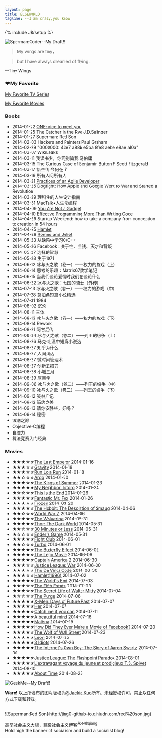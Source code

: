 ```yaml
---
layout: page
title: ELSEWORLD
tagline: --I am crazy,you know
---
```

{% include JB/setup %}

![Sperman:Coder--My Draft!!](http://jing0-github-io.qiniudn.com/superman-elseworld-coder.png)

>My wings are tiny，

>but I have always dreamed of flying. 

--Tiny Wings

<!--

<audio controls="controls" height="100" width="100">
			<source src="test.mp3" type="audio/mp3" />
			<source src="test.ogg" type="audio/ogg" />
			<embed height="100" width="100" src="test.mp3" />
</audio>

-->

### &hearts;My Favorite

<a href="http://myfavtv.qiniudn.com" target="_blank">My Favorite TV Series</a>

<a href="http://myfavmovies.qiniudn.com/" target="_blank">My Favorite Movies</a>

### Books

* 2014-01-22 [ONE: nice to meet you](http://jackiekuo.com/book/2014/04/20/about-one/)
* 2014-01-25 The Catcher in the Rye J.D.Salinger
* 2014-01-27 Superman: Red Son
* 2014-02-03 Hackers and Painters Paul Graham
* 2014-02-29 "0000000: 43e7 a88b e5ba 8fe8 aebe e8ae a10a"
* 2014-03-07 WikiLeaks
* 2014-03-11 我读书少，你可别骗我  马伯庸
* 2014-03-15 The Curious Case of Benjamin Button  F Scott Fitzgerald
* 2014-03-17 悟空传 今何在 &Yuml;
* 2014-03-19 所有人问所有人
* 2014-03-21 [Practices of an Agile Developer](http://jackiekuo.com/book/2014/04/19/thoughts-on-effectivity-program-and-life/)
* 2014-03-25 Dogfight: How Apple and Google Went to War and Started a Revolution
* 2014-03-29 理科生的人生设计指南
* 2014-03-31 MacTalk&bull;人生元编程
* 2014-04-09 [You Are Not a Gadget](http://jackiekuo.com/book/2014/04/10/you-are-not-a-gadget/)
* 2014-04-10 [Effective Programming:More Than Writing Code](http://jackiekuo.com/book/2014/04/19/thoughts-on-effectivity-program-and-life/)
* 2014-04-25 Startup Weekend: how to take a company from conception to creation in 54 hours
* 2014-04-25 [Hamlet](http://jackiekuo.com/book/2014/04/27/talk-about-shakespeare-and-culture/)
* 2014-04-26 [Romeo and Juliet](http://jackiekuo.com/book/2014/04/27/talk-about-shakespeare-and-culture/)
* 2014-05-23 从缺陷中学习C/C++
* 2014-05-26 Facebook : 关于性、金钱、天才和背叛
* 2014-05-27 选择的智慧
* 2014-05-28 生于1971
* 2014-06-12 冰与火之歌（卷一）——权力的游戏（上）
* 2014-06-14 思考的乐趣：Matrix67数学笔记
* 2014-06-15 当我们谈论爱情时我们在谈论什么
* 2014-06-22 冰与火之歌：七国的骑士（外传）
* 2014-07-13 冰与火之歌（卷一）——权力的游戏（中）
* 2014-07-28 莫泊桑短篇小说精选
* 2014-07-31 1984
* 2014-08-02 沉沦
* 2014-08-11 三体
* 2014-08-13 冰与火之歌（卷一）——权力的游戏（下）
* 2014-08-14 Rework
* 2014-08-21 阿甘后传
* 2014-08-24 冰与火之歌（卷二）——列王的纷争（上）
* 2014-08-26 马克·吐温中短篇小说选
* 2014-08-27 知乎为什么
* 2014-08-27 人间词话
* 2014-08-27 微时间管理术
* 2014-08-27 创新五把刀
* 2014-08-28 小城三月
* 2014-08-29 厚黑学
* 2014-09-06 冰与火之歌（卷二）——列王的纷争（中）
* 2014-09-10 冰与火之歌（卷二）——列王的纷争（下）
* 2014-09-12 笑林广记
* 2014-09-12 简约之美
* 2014-09-13 请你安静些，好吗？
* 2014-09-14 秘密
* 浪潮之巅
* Objective-C编程
* 自控力
* 算法竞赛入门经典


### Movies

<ul>
<li>&#9733;&#9733;&#9733;&#9734;&#9734;<a href="http://www.imdb.com/title/tt0093389/" target="_blank">The Last Emperor</a>    2014-01-16</li>
<li>&#9733;&#9733;&#9733;&#9734;&#9734;<a href="http://www.imdb.com/title/tt1454468/" target="_blank">Gravity</a>    2014-01-18</li>
<li>&#9733;&#9733;&#9733;&#9734;&#9734;<a href="http://www.imdb.com/title/tt0130827/" target="_blank">Run Lola Run</a>    2014-01-18</li>
<li>&#9733;&#9733;&#9734;&#9734;&#9734;<a href="http://www.imdb.com/title/tt1024648/" target="_blank">Argo</a>    2014-01-20</li>
<li>&#9733;&#9733;&#9733;&#9734;&#9734;<a href="http://www.imdb.com/title/tt2179116/" target="_blank">The Kings of Summer</a>    2014-01-23</li>
<li>&#9733;&#9733;&#9733;&#9733;&#9733;<a href="http://www.imdb.com/title/tt0096283/" target="_blank">My Neighbor Totoro</a>    2014-01-24</li>
<li>&#9733;&#9734;&#9734;&#9734;&#9734;<a href="http://www.imdb.com/title/tt1245492/" target="_blank">This Is the End</a>    2014-01-26</li>
<li>&#9733;&#9733;&#9733;&#9733;&#9733;<a href="http://www.imdb.com/title/tt0432283/" target="_blank">Fantastic Mr. Fox</a>    2014-01-26</li>
<li>&#9733;&#9733;&#9733;&#9734;&#9734;<a href="http://www.imdb.com/title/tt2294629/">Frozen</a>    2014-03-29</li>
<li>&#9733;&#9733;&#9733;&#9733;&#9734;<a href="http://www.imdb.com/title/tt1170358/" target="_blank">The Hobbit: The Desolation of Smaug</a>    2014-04-06</li>
<li>&#9733;&#9733;&#9734;&#9734;&#9734;<a href="http://www.imdb.com/title/tt0816711/" target="_blank">World War Z</a>    2014-04-06</li>
<li>&#9733;&#9733;&#9733;&#9733;&#9734;<a href="http://www.imdb.com/title/tt1430132/" target="_blank">The Wolverine</a>    2014-05-31</li>
<li>&#9733;&#9733;&#9733;&#9733;&#9734;<a href="http://www.imdb.com/title/tt1981115/" target="_blank">Thor: The Dark World</a>    2014-05-31</li>
<li>&#9733;&#9733;&#9734;&#9734;&#9734;<a href="http://www.imdb.com/title/tt1622547/" target="_blank">30 Minutes or Less</a>    2014-05-31</li>
<li>&#9733;&#9734;&#9734;&#9734;&#9734;<a href="http://www.imdb.com/title/tt1731141/" target="_blank">Ender's Game</a>    2014-05-31</li>
<li>&#9733;&#9733;&#9733;&#9733;&#9733;<a href="http://www.imdb.com/title/tt0137523/" target="_blank">Fight Club</a>    2014-06-01</li>
<li>&#9733;&#9733;&#9734;&#9734;&#9734;<a href="http://www.imdb.com/title/tt1860353/" target="_blank">Turbo</a>    2014-06-01</li>
<li>&#9733;&#9733;&#9733;&#9733;&#9734;<a href="http://www.imdb.com/title/tt0289879/" target="_blank">The Butterfly Effect</a>    2014-06-02</li>
<li>&#9733;&#9733;&#9733;&#9733;&#9734;<a href="http://www.imdb.com/title/tt1490017/" target="_blank">The Lego Movie</a>    2014-06-06</li>
<li>&#9733;&#9733;&#9733;&#9733;&#9734;<a href="www.imdb.com/title/tt1843866/" target="_blank">Captain America 2</a>    2014-06-30</li>
<li>&#9733;&#9733;&#9733;&#9734;&#9734;<a href="http://www.imdb.com/title/tt3060952/" target="_blank">Justice League: War</a>    2014-06-30</li>
<li>&#9733;&#9733;&#9733;&#9734;&#9734;<a href="http://www.imdb.com/title/tt0382625/" target="_blank">The Da Vinci Code</a>    2014-06-30</li>
<li>&#9733;&#9733;&#9733;&#9734;&#9734;<a href="http://www.imdb.com/title/tt0116477/" target="_blank">Hamlet(1996)</a>    2014-07-02</li>
<li>&#9733;&#9733;&#9733;&#9733;&#9734;<a href="http://www.imdb.com/title/tt1213663/" target="_blank">The World's End</a>    2014-07-03</li>
<li>&#9733;&#9733;&#9733;&#9734;&#9734;<a href="http://www.imdb.com/title/tt1837703/" target="_blank">The Fifth Estate</a>    2014-07-03</li>
<li>&#9733;&#9733;&#9733;&#9734;&#9734;<a href="http://www.imdb.com/title/tt0359950/" target="_blank">The Secret Life of Walter Mitty</a>    2014-07-04</li>
<li>&#9733;&#9734;&#9734;&#9734;&#9734;<a href="http://www.imdb.com/title/tt2184339/" target="_blank">The Purge</a>    2014-07-06</li>
<li>&#9733;&#9733;&#9733;&#9733;&#9733;<a href="http://www.imdb.com/title/tt1877832/" target="_blank">X-Men: Days of Future Past</a>    2014-07-07</li>
<li>&#9733;&#9733;&#9733;&#9733;&#9733;<a href="http://www.imdb.com/title/tt1798709/" target="_blank">Her</a>    2014-07-07</li>
<li>&#9733;&#9733;&#9733;&#9733;&#9734;<a href="http://www.imdb.com/title/tt0264464/" target="_blank">Catch me if you can</a>    2014-07-11</li>
<li>&#9733;&#9733;&#9733;&#9733;&#9734;<a href="http://www.imdb.com/title/tt0268978/" target="_blank">A beautiful mind</a>    2014-07-16</li>
<li>&#9733;&#9733;&#9733;&#9733;&#9733;<a href="http://www.imdb.com/title/tt0213847/" target="_blank">Malèna</a>    2014-07-19</li>
<li>&#9733;&#9733;&#9733;&#9733;&#9733;<a href="http://www.imdb.com/title/tt1859505/" target="_blank">How Did They Ever Make a Movie of Facebook?</a>    2014-07-20</li>
<li>&#9733;&#9733;&#9733;&#9733;&#9734;<a href="http://www.imdb.com/title/tt0993846/" target="_blank">The Wolf of Wall Street</a>    2014-07-23</li>
<li>&#9733;&#9733;&#9733;&#9733;&#9733;<a href="http://www.imdb.com/title/tt0110413/" target="_blank">Léon</a>    2014-07-25</li>
<li>&#9733;&#9733;&#9733;&#9733;&#9733;<a href="http://www.imdb.com/title/tt1187043/" target="_blank">3 Idiots</a>    2014-07-26</li>
<li>&#9733;&#9733;&#9733;&#9733;&#9733;<a href="http://www.imdb.com/title/tt3268458/" target="_blank">The Internet's Own Boy: The Story of Aaron Swartz</a>    2014-07-30</li>
<li>&#9733;&#9733;&#9733;&#9733;&#9734;<a href="http://www.imdb.com/title/tt2820466/" target="_blank">Justice League: The Flashpoint Paradox</a>    2014-08-01</li>
<li>&#9733;&#9733;&#9733;&#9733;&#9733;<a href="http://www.imdb.com/title/tt1981107/" target="_blank">L'extravagant voyage du jeune et prodigieux T.S. Spivet</a>    2014-08-10</li>
<li>&#9733;&#9733;&#9733;&#9733;&#9733;<a href="http://www.imdb.com/title/tt2194499/" target="_blank">About Time</a>    2014-08-25</li>
</ul>


![GeekMe--My Draft!!](http://pic.yupoo.com/jok3r/DyinVQrF/medish.jpg)

**Warn!**
以上所发布的图片版权为[@Jackie Kuo](http://jackiekuo.com)所有。未经授权许可，禁止以任何方式下载和转载。

<br>
![Superman:Red Son](http://jing0-github-io.qiniudn.com/red%20son.jpg)

高举社会主义大旗，建设社会主义博客<sup>永不被qiang</sup><br>Hold high the banner of socialism and build a socialist blog!
